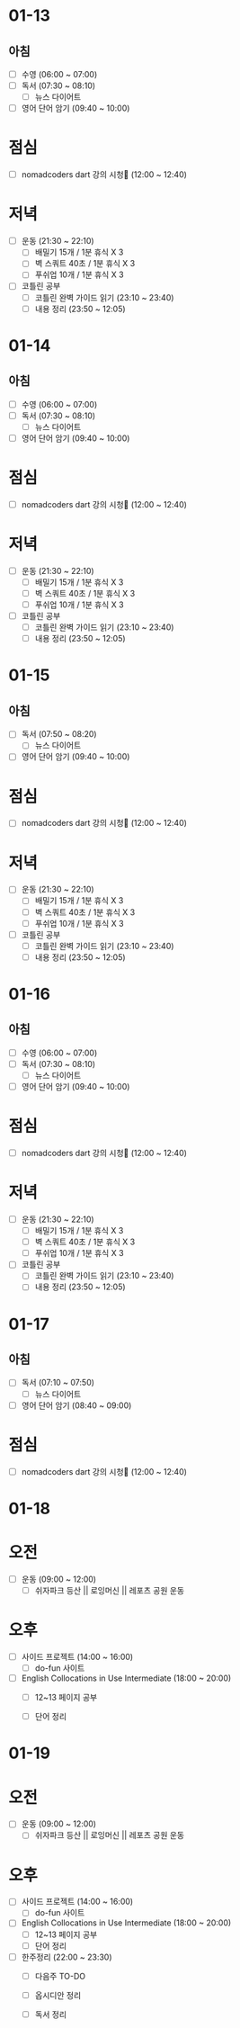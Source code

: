 # 01-13
## 아침
- [ ] 수영 (06:00 ~ 07:00)
- [ ] 독서 (07:30 ~ 08:10)
	- [ ]  뉴스 다이어트
- [ ] 영어 단어 암기 (09:40 ~ 10:00)

# 점심
- [ ] nomadcoders dart 강의 시청 (12:00 ~ 12:40)

# 저녁
- [ ] 운동 (21:30 ~ 22:10)
	- [ ] 배밀기 15개 / 1분 휴식 X 3
	- [ ] 벽 스쿼트 40초 / 1분 휴식 X 3
	- [ ] 푸쉬업 10개 / 1분 휴식 X 3
- [ ] 코틀린 공부
	- [ ] 코틀린 완벽 가이드 읽기 (23:10 ~ 23:40)
	- [ ] 내용 정리 (23:50 ~ 12:05)

# 01-14
## 아침
- [ ] 수영 (06:00 ~ 07:00)
- [ ] 독서 (07:30 ~ 08:10)
	- [ ]  뉴스 다이어트
- [ ] 영어 단어 암기 (09:40 ~ 10:00)

# 점심
- [ ] nomadcoders dart 강의 시청 (12:00 ~ 12:40)

# 저녁
- [ ] 운동 (21:30 ~ 22:10)
	- [ ] 배밀기 15개 / 1분 휴식 X 3
	- [ ] 벽 스쿼트 40초 / 1분 휴식 X 3
	- [ ] 푸쉬업 10개 / 1분 휴식 X 3
- [ ] 코틀린 공부
	- [ ] 코틀린 완벽 가이드 읽기 (23:10 ~ 23:40)
	- [ ] 내용 정리 (23:50 ~ 12:05)

# 01-15
## 아침
- [ ] 독서 (07:50 ~ 08:20)
	- [ ]  뉴스 다이어트
- [ ] 영어 단어 암기 (09:40 ~ 10:00)

# 점심
- [ ] nomadcoders dart 강의 시청 (12:00 ~ 12:40)

# 저녁
- [ ] 운동 (21:30 ~ 22:10)
	- [ ] 배밀기 15개 / 1분 휴식 X 3
	- [ ] 벽 스쿼트 40초 / 1분 휴식 X 3
	- [ ] 푸쉬업 10개 / 1분 휴식 X 3
- [ ] 코틀린 공부
	- [ ] 코틀린 완벽 가이드 읽기 (23:10 ~ 23:40)
	- [ ] 내용 정리 (23:50 ~ 12:05)

# 01-16
## 아침
- [ ] 수영 (06:00 ~ 07:00)
- [ ] 독서 (07:30 ~ 08:10)
	- [ ]  뉴스 다이어트
- [ ] 영어 단어 암기 (09:40 ~ 10:00)

# 점심
- [ ] nomadcoders dart 강의 시청 (12:00 ~ 12:40)

# 저녁
- [ ] 운동 (21:30 ~ 22:10)
	- [ ] 배밀기 15개 / 1분 휴식 X 3
	- [ ] 벽 스쿼트 40초 / 1분 휴식 X 3
	- [ ] 푸쉬업 10개 / 1분 휴식 X 3
- [ ] 코틀린 공부
	- [ ] 코틀린 완벽 가이드 읽기 (23:10 ~ 23:40)
	- [ ] 내용 정리 (23:50 ~ 12:05)

# 01-17
## 아침
- [ ] 독서 (07:10 ~ 07:50)
	- [ ]  뉴스 다이어트
- [ ] 영어 단어 암기 (08:40 ~ 09:00)

# 점심
- [ ] nomadcoders dart 강의 시청 (12:00 ~ 12:40)

# 01-18

# 오전
- [ ] 운동 (09:00 ~ 12:00)
	- [ ] 쉬자파크 등산 || 로잉머신 || 레포츠 공원 운동
# 오후
- [ ] 사이드 프로젝트 (14:00 ~ 16:00)
	- [ ] do-fun 사이트
- [ ] English Collocations in Use Intermediate (18:00 ~ 20:00)
	- [ ] 12~13 페이지 공부
	- [ ] 단어 정리



# 01-19

# 오전
- [ ] 운동 (09:00 ~ 12:00)
	- [ ] 쉬자파크 등산 || 로잉머신 || 레포츠 공원 운동
# 오후
- [ ] 사이드 프로젝트 (14:00 ~ 16:00)
	- [ ] do-fun 사이트
- [ ] English Collocations in Use Intermediate (18:00 ~ 20:00)
	- [ ] 12~13 페이지 공부
	- [ ] 단어 정리
- [ ] 한주정리 (22:00 ~ 23:30)
	- [ ] 다음주 TO-DO
	- [ ] 옵시디안 정리
	- [ ] 독서 정리



